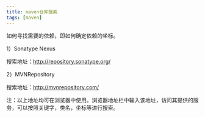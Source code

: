 ```yaml
---
title: maven仓库搜索
tags: [maven]
---
```


如何寻找需要的依赖，即如何确定依赖的坐标。

1）Sonatype Nexus

搜索地址：http://repository.sonatype.org/

2）MVNRepository

搜索地址：http://mvnrepository.com/

注：以上地址均可在浏览器中使用。浏览器地址栏中输入该地址，访问其提供的服务，可以按照关键字，类名，坐标等进行搜索。
